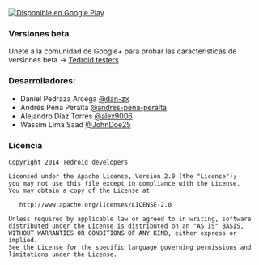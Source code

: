 <a href="https://play.google.com/store/apps/details?id=mx.udlap.is522.tedroid">
  <img alt="Disponible en Google Play" src="https://dl.dropboxusercontent.com/u/1995295/img/tedroid/promo.png" />
</a>

### Versiones beta

Unete a la comunidad de Google+ para probar las caracteristicas de versiones beta -> [Tedroid testers](https://plus.google.com/communities/110136913607995746874)

### Desarrolladores:

* Daniel Pedraza Arcega [@dan-zx](https://github.com/dan-zx)
* Andrés Peña Peralta [@andres-pena-peralta](https://github.com/andres-pena-peralta)
* Alejandro Díaz Torres [@alex9006](https://github.com/alex9006)
* Wassim Lima Saad [@JohnDoe25](https://github.com/JohnDoe25)

### Licencia

    Copyright 2014 Tedroid developers

    Licensed under the Apache License, Version 2.0 (the "License");
    you may not use this file except in compliance with the License.
    You may obtain a copy of the License at

       http://www.apache.org/licenses/LICENSE-2.0

    Unless required by applicable law or agreed to in writing, software
    distributed under the License is distributed on an "AS IS" BASIS,
    WITHOUT WARRANTIES OR CONDITIONS OF ANY KIND, either express or implied.
    See the License for the specific language governing permissions and
    limitations under the License.
